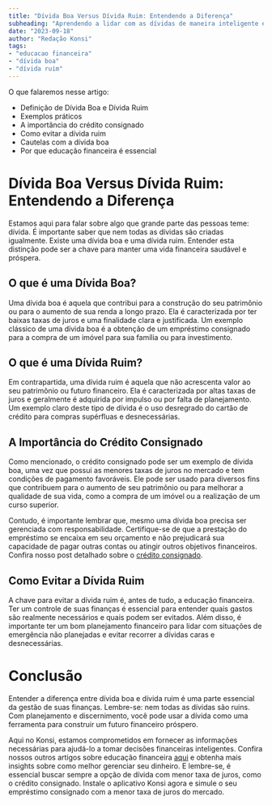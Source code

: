 ```yaml
---
title: "Dívida Boa Versus Dívida Ruim: Entendendo a Diferença"
subheading: "Aprendendo a lidar com as dívidas de maneira inteligente e equilibrada"
date: "2023-09-18"
author: "Redação Konsi"
tags:
- "educacao financeira"
- "dívida boa"
- "dívida ruim"
---
```


O que falaremos nesse artigo:

- Definição de Dívida Boa e Dívida Ruim
- Exemplos práticos
- A importância do crédito consignado
- Como evitar a dívida ruim
- Cautelas com a dívida boa
- Por que educação financeira é essencial


# Dívida Boa Versus Dívida Ruim: Entendendo a Diferença

Estamos aqui para falar sobre algo que grande parte das pessoas teme: dívida. É importante saber que nem todas as dívidas são criadas igualmente. Existe uma dívida boa e uma dívida ruim. Entender esta distinção pode ser a chave para manter uma vida financeira saudável e próspera.

## O que é uma Dívida Boa?

Uma dívida boa é aquela que contribui para a construção do seu patrimônio ou para o aumento de sua renda a longo prazo. Ela é caracterizada por ter baixas taxas de juros e uma finalidade clara e justificada. Um exemplo clássico de uma dívida boa é a obtenção de um empréstimo consignado para a compra de um imóvel para sua família ou para investimento.

## O que é uma Dívida Ruim?

Em contrapartida, uma dívida ruim é aquela que não acrescenta valor ao seu patrimônio ou futuro financeiro. Ela é caracterizada por altas taxas de juros e geralmente é adquirida por impulso ou por falta de planejamento. Um exemplo claro deste tipo de dívida é o uso desregrado do cartão de crédito para compras supérfluas e desnecessárias.

## A Importância do Crédito Consignado

Como mencionado, o crédito consignado pode ser um exemplo de dívida boa, uma vez que possui as menores taxas de juros no mercado e tem condições de pagamento favoráveis. Ele pode ser usado para diversos fins que contribuem para o aumento de seu patrimônio ou para melhorar a qualidade de sua vida, como a compra de um imóvel ou a realização de um curso superior.

Contudo, é importante lembrar que, mesmo uma dívida boa precisa ser gerenciada com responsabilidade. Certifique-se de que a prestação do empréstimo se encaixa em seu orçamento e não prejudicará sua capacidade de pagar outras contas ou atingir outros objetivos financeiros. Confira nosso post detalhado sobre o [crédito consignado](https://www.konsi.com.br/postagens/credito-consignado-como-utiliz-lo-para-melhorar-sua-vida-financeira).

## Como Evitar a Dívida Ruim

A chave para evitar a dívida ruim é, antes de tudo, a educação financeira. Ter um controle de suas finanças é essencial para entender quais gastos são realmente necessários e quais podem ser evitados. Além disso, é importante ter um bom planejamento financeiro para lidar com situações de emergência não planejadas e evitar recorrer a dívidas caras e desnecessárias.

# Conclusão

Entender a diferença entre dívida boa e dívida ruim é uma parte essencial da gestão de suas finanças. Lembre-se: nem todas as dívidas são ruins. Com planejamento e discernimento, você pode usar a dívida como uma ferramenta para construir um futuro financeiro próspero.

Aqui no Konsi, estamos comprometidos em fornecer as informações necessárias para ajudá-lo a tomar decisões financeiras inteligentes. Confira nossos outros artigos sobre educação financeira [aqui](https://www.konsi.com.br/postagens) e obtenha mais insights sobre como melhor gerenciar seu dinheiro. E lembre-se, é essencial buscar sempre a opção de dívida com menor taxa de juros, como o crédito consignado. Instale o aplicativo Konsi agora e simule o seu empréstimo consignado com a menor taxa de juros do mercado.